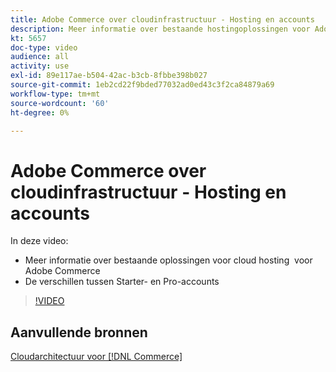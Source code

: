 ```yaml
---
title: Adobe Commerce over cloudinfrastructuur - Hosting en accounts
description: Meer informatie over bestaande hostingoplossingen voor Adobe Commerce ​. Begrijp verschillen tussen ​ Starter- en Pro-accounts.
kt: 5657
doc-type: video
audience: all
activity: use
exl-id: 89e117ae-b504-42ac-b3cb-8fbbe398b027
source-git-commit: 1eb2cd22f9bded77032ad0ed43c3f2ca84879a69
workflow-type: tm+mt
source-wordcount: '60'
ht-degree: 0%

---
```


# Adobe Commerce over cloudinfrastructuur - Hosting en accounts

In deze video:

- Meer informatie over bestaande oplossingen voor cloud hosting &#x200B; voor Adobe Commerce
- De verschillen tussen Starter- en Pro-accounts &#x200B;

>[!VIDEO](https://video.tv.adobe.com/v/35813?quality=12&learn=on)

## Aanvullende bronnen

[Cloudarchitectuur voor [!DNL Commerce]](https://devdocs.magento.com/cloud/architecture/cloud-architecture.html)
